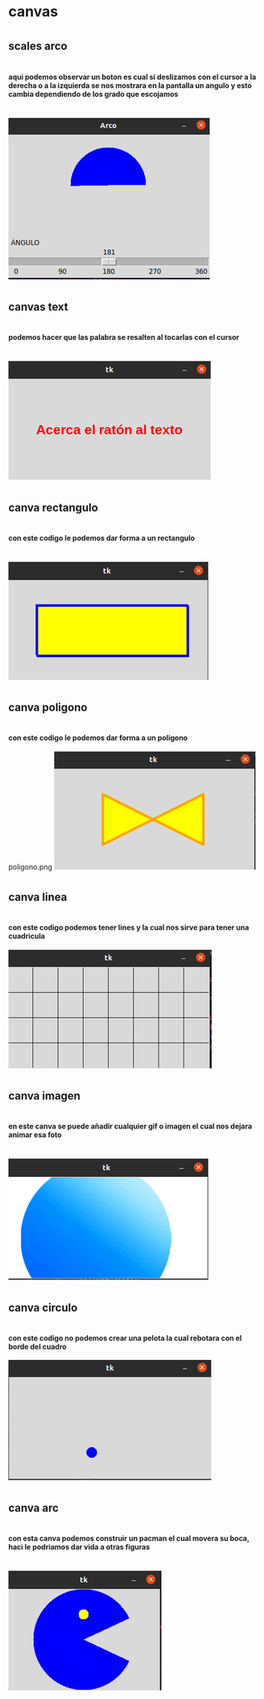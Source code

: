 # canvas
#
## scales arco
#
#### aqui podemos observar un boton es cual si deslizamos con el cursor a la derecha o a la izquierda se nos mostrara en la pantalla un angulo y esto cambia dependiendo de los grado que escojamos
#
![scale_arco](pacman.png "scale")
#
## canvas text
#
#### podemos hacer que las palabra se resalten al tocarlas con el cursor
#
![text](text.png "texto")
#
## canva rectangulo
#
#### con este codigo le podemos dar forma a un rectangulo
#
![rectangulo](rectangulo.png "rectangulo")



#
## canva poligono
#
#### con este codigo le podemos dar forma a un poligono

poligono.png
![poligono](poligono.png "poligono")






#
## canva linea
#
#### con este codigo podemos tener lines y la cual nos sirve para tener una cuadricula 



![cuadricula](celdas.png "cuadricula")


#
## canva imagen
#
#### en este canva se puede añadir cualquier gif o imagen el cual nos dejara animar esa foto
#



![pelota](pelota2.png "pelota")

#
## canva circulo
#
#### con este codigo no podemos crear una pelota  la cual rebotara con el borde del cuadro 


![circulo](pelota.png "pelota")
#
## canva arc
#
#### con esta canva podemos construir un pacman el cual movera su boca, haci le podriamos dar vida a otras figuras
#
![arc](pacman2.png "arc")
